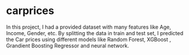 # carprices
In this project, I had a provided dataset with many features like Age, Income, Gender, etc. By splitting the data in train and test set, I predicted the Car prices using different models like Random Forest, XGBoost , Grandient Boosting Regressor and neural network. 
